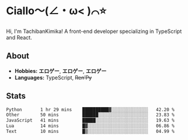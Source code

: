 # Ciallo～(∠・ω< )⌒⭐️

Hi, I'm TachibanKimika! A front-end developer specializing in TypeScript and React.

## About
- **Hobbies:** **エロゲー**, **エロゲー**, **エロゲー**
- **Languages:** TypeScript, ~~Ren’Py~~

## Stats
<!--START_SECTION:waka-->

```txt
Python       1 hr 29 mins    ██████████▓░░░░░░░░░░░░░░   42.20 %
Other        50 mins         ██████░░░░░░░░░░░░░░░░░░░   23.83 %
JavaScript   41 mins         █████░░░░░░░░░░░░░░░░░░░░   19.63 %
Lua          14 mins         █▓░░░░░░░░░░░░░░░░░░░░░░░   06.86 %
Text         10 mins         █▒░░░░░░░░░░░░░░░░░░░░░░░   04.99 %
```

<!--END_SECTION:waka-->

<!-- ![Metrics](https://metrics.lecoq.io/TachibanaKimika?template=classic&base.activity=0&base.community=0&base.repositories=0&languages=1&isocalendar=1&isocalendar.duration=half-year&languages.limit=8&languages.sections=most-used&languages.colors=github&languages.threshold=0%25&languages.indepth=false&languages.recent.load=300&languages.recent.days=14&config.timezone=Asia%2FShanghai)
 -->
